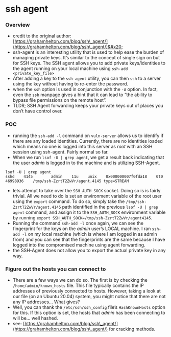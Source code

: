 # ssh agent

### Overview

* credit to the original author: [https://grahamhelton.com/blog/ssh\_agent/](https://grahamhelton.com/blog/ssh\_agent/)&#x20;
* ssh-agent is an interesting utility that is used to help ease the burden of managing private keys. It’s similar to the concept of single sign on but for SSH keys. The SSH agent allows you to add private keys/identities to the agent running on your local machine using `ssh-add <private_key_file>`
* After adding a key to the `ssh-agent` utility, you can then `ssh` to a server using the key without having to re-enter the password.
* when the `ssh` option is used in conjunction with the `-A` option. In fact, even the `ssh` manpage gives a hint that it can lead to “the ability to bypass file permissions on the remote host”.
* TLDR; SSH Agent forwarding keeps your private keys out of places you don’t have control over.

### POC

* running the `ssh-add -l` command on `vuln-server` allows us to identify if there are any loaded identities. Currently, there are no identities loaded which means no one is logged into this server as _root_ with an SSH session using ssh-agent. Fairly normal so far.
* When we run `lsof -U | grep agent`, we get a result back indicating that the user _admin_ is logged in to the machine and is utilizing SSH-Agent.

```
lsof -U | grep agent 
sshd    4145        admin    11u    unix    0x000000007f0fda18    0t0    46998936    /tmp/ssh-ZzrtT2ZwVr/agent.4145 type=STREAM
```

* lets attempt to take over the `SSH_AUTH_SOCK` socket. Doing so is is fairly trivial. All we need to do is set an environment variable of the root user using the `export` command. To do so, simply take the `/tmp/ssh-ZzrtT2ZwVr/agent.4145` path identified in the previous `lsof -U | grep agent` command, and assign it to the `SSH_AUTH_SOCK` environment variable by running `export SSH_AUTH_SOCK=/tmp/ssh-ZzrtT2ZwVr/agent4145`.
* Running the command `ssh-add -l` once again, we can see the fingerprint for the keys on the _admin_ user’s LOCAL machine. I ran `ssh-add -l` on my local machine (which is where I am logged in as admin from) and you can see that the fingerprints are the same because I have logged into the compromised machine using agent forwarding.
* the SSH-Agent does not allow you to export the actual private key in any way.

### Figure out the hosts you can connect to&#x20;

* There are a few ways we can do so. The first is by checking the `/home/admin/known_hosts` file. This file typically contains the IP addresses of previously connected to hosts. However, taking a look at our file (on an Ubuntu 20.04) system, you might notice that there are not any IP addresses… What gives?
* Well, you can thank the `/etc/ssh/ssh_config` file’s `HashKnownHosts` option for this. If this option is set, the hosts that _admin_ has been connecting to will be… well hashed.
* see: [https://grahamhelton.com/blog/ssh\_agent/](https://grahamhelton.com/blog/ssh\_agent/) for cracking methods.
